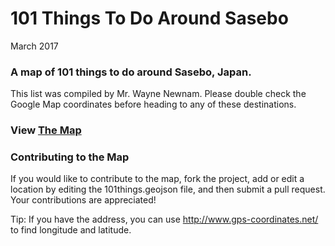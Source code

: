 # 101 Things To Do Around Sasebo
March 2017

### A map of 101 things to do around Sasebo, Japan.
This list was compiled by Mr. Wayne Newnam. Please double check the Google Map coordinates before heading to any of these destinations.

### View [The Map](101things.geojson)

### Contributing to the Map
If you would like to contribute to the map, fork the project, add or edit a location by editing the 101things.geojson file, and then submit a pull request. Your contributions are appreciated!

Tip: If you have the address, you can use http://www.gps-coordinates.net/ to find longitude and latitude.

